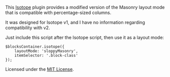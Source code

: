 This [Isotope](http://isotope.metafizzy.co/) plugin provides a modified version of the Masonry layout mode that is compatible with percentage-sized columns.

It was designed for Isotope v1, and I have no information regarding compatibility with v2.

Just include this script after the Isotope script, then use it as a layout mode:

```
$blocksContainer.isotope({
    layoutMode: 'sloppyMasonry',
	itemSelector: '.block-class'
});
```

Licensed under the [MIT License](http://opensource.org/licenses/MIT).